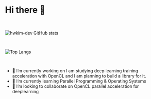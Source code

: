 # Hi there 👋  

<br/>
  

![hwkim-dev GitHub stats](https://github-readme-stats.vercel.app/api?username=hwkim-dev)   

<br/>

![Top Langs](https://github-readme-stats.vercel.app/api/top-langs/?username=hwkim-dev)

<br/>
   
- 🔭 I’m currently working on I am studying deep learning training acceleration with OpenCL and I am planning to build a library for it.
- 🌱 I’m currently learning Parallel Programming & Operating Systems
- 👯 I’m looking to collaborate on OpenCL parallel acceleration for deeplearning
